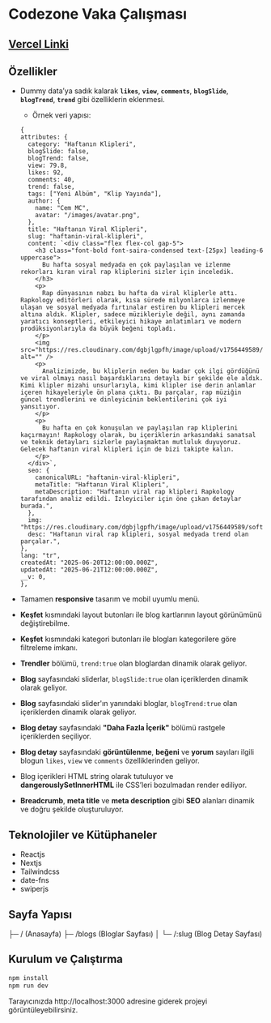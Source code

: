 # Codezone Vaka Çalışması

## [Vercel Linki](https://codezone-rouge.vercel.app)

## Özellikler

- Dummy data’ya sadık kalarak **```likes```**, **```view```**, **```comments```**, **```blogSlide```**, **```blogTrend```**, **```trend```** gibi özelliklerin eklenmesi.

    * Örnek veri yapısı:

    ```
    {
    attributes: {
      category: "Haftanın Klipleri",
      blogSlide: false,
      blogTrend: false,
      view: 79.8,
      likes: 92,
      comments: 40,
      trend: false,
      tags: ["Yeni Albüm", "Klip Yayında"],
      author: {
        name: "Cem MC",
        avatar: "/images/avatar.png",
      },
      title: "Haftanın Viral Klipleri",
      slug: "haftanin-viral-klipleri",
      content: `<div class="flex flex-col gap-5">
        <h3 class="font-bold font-saira-condensed text-[25px] leading-6 uppercase">
          Bu hafta sosyal medyada en çok paylaşılan ve izlenme rekorları kıran viral rap kliplerini sizler için inceledik.
        </h3>
        <p>
          Rap dünyasının nabzı bu hafta da viral kliplerle attı. Rapkology editörleri olarak, kısa sürede milyonlarca izlenmeye ulaşan ve sosyal medyada fırtınalar estiren bu klipleri mercek altına aldık. Klipler, sadece müzikleriyle değil, aynı zamanda yaratıcı konseptleri, etkileyici hikaye anlatımları ve modern prodüksiyonlarıyla da büyük beğeni topladı.
        </p>
        <img src="https://res.cloudinary.com/dgbjlgpfh/image/upload/v1756449589/softawe/lark.jpg.webp" alt="" />
        <p>
          Analizimizde, bu kliplerin neden bu kadar çok ilgi gördüğünü ve viral olmayı nasıl başardıklarını detaylı bir şekilde ele aldık. Kimi klipler mizahi unsurlarıyla, kimi klipler ise derin anlamlar içeren hikayeleriyle ön plana çıktı. Bu parçalar, rap müziğin güncel trendlerini ve dinleyicinin beklentilerini çok iyi yansıtıyor.
        </p>
        <p>
          Bu hafta en çok konuşulan ve paylaşılan rap kliplerini kaçırmayın! Rapkology olarak, bu içeriklerin arkasındaki sanatsal ve teknik detayları sizlerle paylaşmaktan mutluluk duyuyoruz. Gelecek haftanın viral klipleri için de bizi takipte kalın.
        </p>
      </div>`,
      seo: {
        canonicalURL: "haftanin-viral-klipleri",
        metaTitle: "Haftanın Viral Klipleri",
        metaDescription: "Haftanın viral rap klipleri Rapkology tarafından analiz edildi. İzleyiciler için öne çıkan detaylar burada.",
      },
      img: "https://res.cloudinary.com/dgbjlgpfh/image/upload/v1756449589/softawe/lark.jpg.webp",
      desc: "Haftanın viral rap klipleri, sosyal medyada trend olan parçalar.",
    },
    lang: "tr",
    createdAt: "2025-06-20T12:00:00.000Z",
    updatedAt: "2025-06-21T12:00:00.000Z",
    __v: 0,
  },
    ```
- Tamamen **responsive** tasarım ve mobil uyumlu menü.
- **Keşfet** kısmındaki layout butonları ile blog kartlarının layout görünümünü değiştirebilme.
- **Keşfet** kısmındaki kategori butonları ile blogları kategorilere göre filtreleme imkanı.
- **Trendler** bölümü, ```trend:true``` olan bloglardan dinamik olarak geliyor.
- **Blog** sayfasındaki sliderlar, ```blogSlide:true``` olan içeriklerden dinamik olarak geliyor.
- **Blog** sayfasındaki slider'ın yanındaki bloglar, ```blogTrend:true``` olan içeriklerden dinamik olarak geliyor.
- **Blog detay** sayfasındaki **"Daha Fazla İçerik"** bölümü rastgele içeriklerden seçiliyor.
- **Blog detay** sayfasındaki **görüntülenme**, **beğeni** ve **yorum** sayıları ilgili blogun ```likes```, ```view``` ve ```comments``` özelliklerinden geliyor.
- Blog içerikleri HTML string olarak tutuluyor ve **dangerouslySetInnerHTML** ile CSS’leri bozulmadan render ediliyor.
- **Breadcrumb**, **meta title** ve **meta description** gibi **SEO** alanları dinamik ve doğru şekilde oluşturuluyor.

## Teknolojiler ve Kütüphaneler

- Reactjs
- Nextjs
- Tailwindcss
- date-fns
- swiperjs

## Sayfa Yapısı

├─ / (Anasayfa)
├─ /blogs (Bloglar Sayfası)
│  └─ /:slug (Blog Detay Sayfası)

## Kurulum ve Çalıştırma

```bash
npm install
npm run dev
```

Tarayıcınızda http://localhost:3000 adresine giderek projeyi görüntüleyebilirsiniz.


